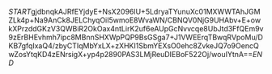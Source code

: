$START$gjdbnqkAJRfEYjdyE+NsX2096lU+5LdryaTYunuXc01MXWWTAhJGMZLk4p+Na9AnCk8JELChyqOiI5wmoE8WvaWN/CBNQV0NjG9UHAbv+E+owkXPrzddGKzV3QWBiR2OkOax4ntLirK2uf6eAUpGcNvvcqe8UbJtd3FfQEm9v9zErBHEvhmh7ipc8MBnnSHXWpPQP9BsGSga7+J1VWEErqTBwqRVpoMu/DKB7gfqIxaQ4/zbyCTIqMbYxLX+zXHKI1SbmYEXsO0ehc8ZvkeJQ7o9OencQwZosYtqKD4zENrsigX+yp4p2890PAS3LMjReuDIEBoF522Oj/wouIYtnA==$END$